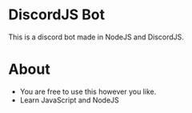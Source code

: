 # DiscordJS Bot
This is a discord bot made in NodeJS and DiscordJS.
# About
- You are free to use this however you like.
- Learn JavaScript and NodeJS
